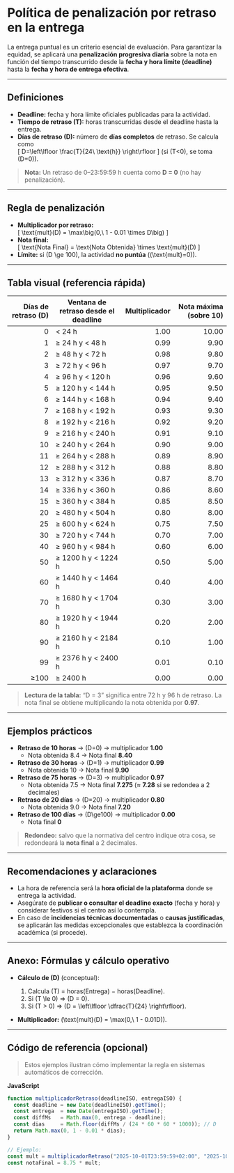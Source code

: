# Política de penalización por retraso en la entrega

La entrega puntual es un criterio esencial de evaluación. Para garantizar la equidad, se aplicará una **penalización progresiva diaria** sobre la nota en función del tiempo transcurrido desde la **fecha y hora límite (deadline)** hasta la **fecha y hora de entrega efectiva**.

---

## Definiciones

- **Deadline:** fecha y hora límite oficiales publicadas para la actividad.
- **Tiempo de retraso (T):** horas transcurridas desde el deadline hasta la entrega.
- **Días de retraso (D):** número de **días completos** de retraso. Se calcula como  
  \[
  D=\left\lfloor \frac{T}{24\ \text{h}} \right\rfloor
  \]
  (si \(T<0\), se toma \(D=0\)).

> **Nota:** Un retraso de 0–23:59:59 h cuenta como **D = 0** (no hay penalización).

---

## Regla de penalización

- **Multiplicador por retraso:**  
  \[
  \text{mult}(D) = \max\big(0,\ 1 - 0.01 \times D\big)
  \]
- **Nota final:**  
  \[
  \text{Nota Final} = \text{Nota Obtenida} \times \text{mult}(D)
  \]
- **Límite:** si \(D \ge 100\), la actividad **no puntúa** (\(\text{mult}=0\)).

---

## Tabla visual (referencia rápida)

| Días de retraso (D) | Ventana de retraso desde el deadline | Multiplicador | Nota máxima (sobre 10) |
|---:|---|---:|---:|
| 0  | < 24 h                               | 1.00 | 10.00 |
| 1  | ≥ 24 h y < 48 h                      | 0.99 | 9.90 |
| 2  | ≥ 48 h y < 72 h                      | 0.98 | 9.80 |
| 3  | ≥ 72 h y < 96 h                      | 0.97 | 9.70 |
| 4  | ≥ 96 h y < 120 h                     | 0.96 | 9.60 |
| 5  | ≥ 120 h y < 144 h                    | 0.95 | 9.50 |
| 6  | ≥ 144 h y < 168 h                    | 0.94 | 9.40 |
| 7  | ≥ 168 h y < 192 h                    | 0.93 | 9.30 |
| 8  | ≥ 192 h y < 216 h                    | 0.92 | 9.20 |
| 9  | ≥ 216 h y < 240 h                    | 0.91 | 9.10 |
| 10 | ≥ 240 h y < 264 h                    | 0.90 | 9.00 |
| 11 | ≥ 264 h y < 288 h                    | 0.89 | 8.90 |
| 12 | ≥ 288 h y < 312 h                    | 0.88 | 8.80 |
| 13 | ≥ 312 h y < 336 h                    | 0.87 | 8.70 |
| 14 | ≥ 336 h y < 360 h                    | 0.86 | 8.60 |
| 15 | ≥ 360 h y < 384 h                    | 0.85 | 8.50 |
| 20 | ≥ 480 h y < 504 h                    | 0.80 | 8.00 |
| 25 | ≥ 600 h y < 624 h                    | 0.75 | 7.50 |
| 30 | ≥ 720 h y < 744 h                    | 0.70 | 7.00 |
| 40 | ≥ 960 h y < 984 h                    | 0.60 | 6.00 |
| 50 | ≥ 1200 h y < 1224 h                  | 0.50 | 5.00 |
| 60 | ≥ 1440 h y < 1464 h                  | 0.40 | 4.00 |
| 70 | ≥ 1680 h y < 1704 h                  | 0.30 | 3.00 |
| 80 | ≥ 1920 h y < 1944 h                  | 0.20 | 2.00 |
| 90 | ≥ 2160 h y < 2184 h                  | 0.10 | 1.00 |
| 99 | ≥ 2376 h y < 2400 h                  | 0.01 | 0.10 |
| ≥100 | ≥ 2400 h                             | 0.00 | 0.00 |

> **Lectura de la tabla:** “D = 3” significa entre 72 h y 96 h de retraso. La nota final se obtiene multiplicando la nota obtenida por **0.97**.

---

## Ejemplos prácticos

- **Retraso de 10 horas** → \(D=0\) → multiplicador **1.00**  
  - Nota obtenida 8.4 → Nota final **8.40**
- **Retraso de 30 horas** → \(D=1\) → multiplicador **0.99**  
  - Nota obtenida 10 → Nota final **9.90**
- **Retraso de 75 horas** → \(D=3\) → multiplicador **0.97**  
  - Nota obtenida 7.5 → Nota final **7.275** (≈ **7.28** si se redondea a 2 decimales)
- **Retraso de 20 días** → \(D=20\) → multiplicador **0.80**  
  - Nota obtenida 9.0 → Nota final **7.20**
- **Retraso de 100 días** → \(D\ge100\) → multiplicador **0.00**  
  - Nota final **0**

> **Redondeo:** salvo que la normativa del centro indique otra cosa, se redondeará la **nota final** a 2 decimales.

---

## Recomendaciones y aclaraciones

- La hora de referencia será la **hora oficial de la plataforma** donde se entrega la actividad.  
- Asegúrate de **publicar o consultar el deadline exacto** (fecha y hora) y considerar festivos si el centro así lo contempla.  
- En caso de **incidencias técnicas documentadas** o **causas justificadas**, se aplicarán las medidas excepcionales que establezca la coordinación académica (si procede).

---

## Anexo: Fórmulas y cálculo operativo

- **Cálculo de \(D\)** (conceptual):  
  1. Calcula \(T\) = horas(Entrega) − horas(Deadline).  
  2. Si \(T \le 0\) ⇒ \(D = 0\).  
  3. Si \(T > 0\) ⇒ \(D = \left\lfloor \dfrac{T}{24} \right\rfloor\).

- **Multiplicador:** \(\text{mult}(D) = \max(0,\ 1 - 0.01D)\).

---

## Código de referencia (opcional)

> Estos ejemplos ilustran cómo implementar la regla en sistemas automáticos de corrección.

**JavaScript**
```js
function multiplicadorRetraso(deadlineISO, entregaISO) {
  const deadline = new Date(deadlineISO).getTime();
  const entrega  = new Date(entregaISO).getTime();
  const diffMs   = Math.max(0, entrega - deadline);
  const dias     = Math.floor(diffMs / (24 * 60 * 60 * 1000)); // D
  return Math.max(0, 1 - 0.01 * dias);
}

// Ejemplo:
const mult = multiplicadorRetraso("2025-10-01T23:59:59+02:00", "2025-10-04T01:00:00+02:00"); // ~D=2
const notaFinal = 8.75 * mult;
